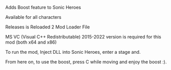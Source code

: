 Adds Boost feature to Sonic Heroes

Available for all characters

Releases is Reloaded 2 Mod Loader File

MS VC (Visual C++ Redistributable) 2015-2022 version is required for this mod (both x64 and x86)

To run the mod, Inject DLL into Sonic Heroes, enter a stage and.

From here on, to use the boost, press C while moving and enjoy the boost :).
